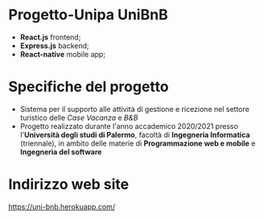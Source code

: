 # Progetto-Unipa UniBnB
* **React.js** frontend; 
* **Express.js** backend; 
* **React-native** mobile app; 

# Specifiche del progetto
- Sistema per il supporto alle attività di gestione e ricezione nel settore turistico delle *Case Vacanza* e *B&B*
- Progetto realizzato durante l'anno accademico 2020/2021 presso l'**Università degli studi di Palermo**, facoltà di **Ingegneria Informatica** (triennale), in ambito delle materie di **Programmazione web e mobile** e **Ingegneria del software**

# Indirizzo web site
https://uni-bnb.herokuapp.com/
